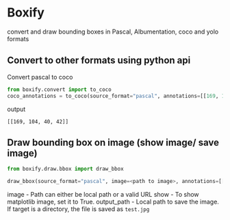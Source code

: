 # Boxify
convert and draw bounding boxes in Pascal, Albumentation, coco and yolo formats

## Convert to other formats using python api

Convert pascal to coco

``` python
from boxify.convert import to_coco
coco_annotations = to_coco(source_format="pascal", annotations=[[169, 104, 209, 146]])
```

output

```
[[169, 104, 40, 42]]
```

## Draw bounding box on image (show image/ save image)

``` python
from boxify.draw.bbox import draw_bbox

draw_bbox(source_format="pascal", image=<path to image>, annotations=[[169, 104, 209, 146]], show=True, output_path=<path to save the file>)
```

image - Path can either be local path or a valid URL
show - To show matplotlib image, set it to True.
output_path - Local path to save the image. If target is a directory, the file is saved as `test.jpg`
